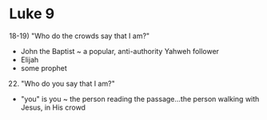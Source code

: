 # Luke 9

18-19) "Who do the crowds say that I am?"
- John the Baptist ~ a popular, anti-authority Yahweh follower
- Elijah
- some prophet


22) "Who do you say that I am?"
- "you" is you ~ the person reading the passage...the person walking with Jesus, in His crowd
